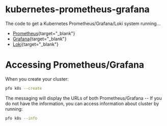 # kubernetes-prometheus-grafana

The code to get a Kubernetes Prometheus/Grafana/Loki system running...

- [Prometheus](https://prometheus.io/){target="_blank"}
- [Grafana](https://grafana.com/docs/grafana/latest/setup-grafana/){target="_blank"}
- [Loki](https://grafana.com/docs/loki/latest/){target="_blank"}

# Accessing Prometheus/Grafana

When you create your cluster:

```bash
pfo k8s --create
```

The messaging will display the URLs of both Prometheus/Grafana -- If you do not have the information,
you can access information about cluster by running:

```bash
pfo k8s --info
```

